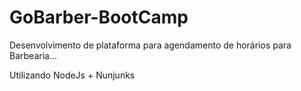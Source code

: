 # GoBarber-BootCamp
Desenvolvimento de plataforma para agendamento de horários para Barbearia...

Utilizando NodeJs + Nunjunks

